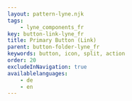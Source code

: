 ```yaml
---
layout: pattern-lyne.njk
tags: 
    - lyne_components_fr
key: button-link-lyne_fr
title: Primary Button (Link)
parent: button-folder-lyne_fr
keywords: button, icon, split, action
order: 20
excludeInNavigation: true
availablelanguages: 
    - de
    - en
---
```

